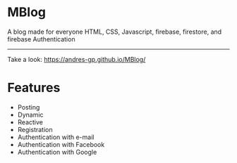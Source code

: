 # MBlog
A blog made for everyone HTML, CSS, Javascript, firebase, firestore, and firebase Authentication

---

Take a look: https://andres-gp.github.io/MBlog/

# Features
 - Posting
 - Dynamic
 - Reactive
 - Registration
 - Authentication with e-mail
 - Authentication with Facebook
 - Authentication with Google
